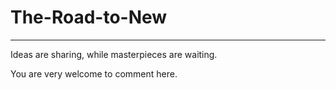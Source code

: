 # The-Road-to-New

---
Ideas are sharing, while
masterpieces are waiting.

You are very welcome to comment here.
